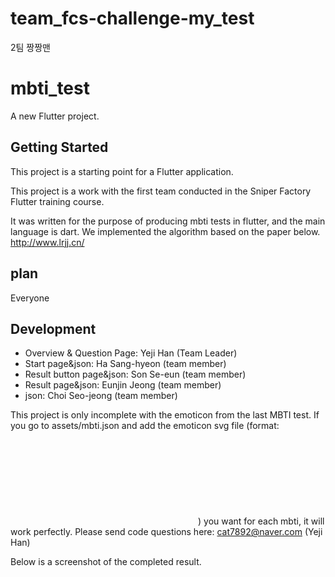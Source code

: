 # team_fcs-challenge-my_test
2팀 짱짱맨

# mbti_test

A new Flutter project.

## Getting Started

This project is a starting point for a Flutter application.

This project is a work with the first team conducted in the Sniper Factory Flutter training course.

It was written for the purpose of producing mbti tests in flutter, and the main language is dart.
We implemented the algorithm based on the paper below.
http://www.lrjj.cn/

## plan
Everyone

## Development
- Overview & Question Page: Yeji Han (Team Leader)
- Start page&json: Ha Sang-hyeon (team member)
- Result button page&json: Son Se-eun (team member)
- Result page&json: Eunjin Jeong (team member)
- json: Choi Seo-jeong (team member)

This project is only incomplete with the emoticon from the last MBTI test. If you go to assets/mbti.json and add the emoticon svg file (format: <svg>~~~</svg>) you want for each mbti, it will work perfectly.
Please send code questions here: cat7892@naver.com (Yeji Han)

Below is a screenshot of the completed result.

